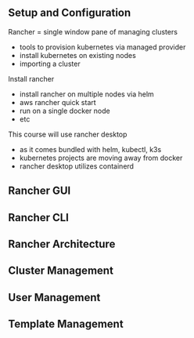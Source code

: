 ## Setup and Configuration

Rancher = single window pane of managing clusters
- tools to provision kubernetes via managed provider
- install kubernetes on existing nodes
- importing a cluster

Install rancher
- install rancher on multiple nodes via helm
- aws rancher quick start
- run on a single docker node
- etc

This course will use rancher desktop
- as it comes bundled with helm, kubectl, k3s
- kubernetes projects are moving away from docker
- rancher desktop utilizes containerd
  
## Rancher GUI

## Rancher CLI

## Rancher Architecture

## Cluster Management

## User Management

## Template Management